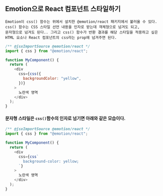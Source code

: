 ## Emotion으로 React 컴포넌트 스타일하기


    Emotion이 css() 함수는 위에서 설치한 @emotion/react 패키지에서 불러올 수 있다.
    css() 함수는 CSS 스타일 선언 내용을 인자로 받는데 객체형으로 넘겨도 되고, 
    문자형으로 넘겨도 된다.. 그리고 css() 함수가 반환 결과를 해당 스타일을 적용하고 싶은 
    HTML 요소나 React 컴포넌트의 css라는 prop에 넘겨주면 된다.

```js
/** @jsxImportSource @emotion/react */
import { css } from "@emotion/react";

function MyComponent() {
  return (
    <div
      css={css({
        backgroundColor: "yellow",
      })}
    >
      노란색 영역
    </div>
  );
}
```


#### 문자형 스타일은 `css()`함수의 인자로 넘기면 아래와 같은 모습이다.
```js
/** @jsxImportSource @emotion/react */
import { css } from "@emotion/react";

function MyComponent() {
  return (
    <div
      css={css`
        background-color: yellow;
      `}
    >
      노란색 영역
    </div>
  );
}
```